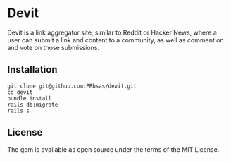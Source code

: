 # Devit ##

Devit is a link aggregator site, similar to Reddit or Hacker News, where a user can submit a link and content to a community, as well as comment on and vote on those submissions.


## Installation ##

```shell
git clone git@github.com:PRbsas/devit.git
cd devit
bundle install
rails db:migrate
rails s
```

## License ##

The gem is available as open source under the terms of the MIT License.
